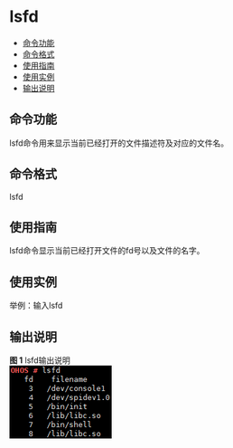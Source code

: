 # lsfd<a name="ZH-CN_TOPIC_0000001051451550"></a>

-   [命令功能](#section2053406181716)
-   [命令格式](#section523771017172)
-   [使用指南](#section27241213201719)
-   [使用实例](#section442617197173)
-   [输出说明](#section42491639151813)

## 命令功能<a name="section2053406181716"></a>

lsfd命令用来显示当前已经打开的文件描述符及对应的文件名。

## 命令格式<a name="section523771017172"></a>

lsfd

## 使用指南<a name="section27241213201719"></a>

lsfd命令显示当前已经打开文件的fd号以及文件的名字。

## 使用实例<a name="section442617197173"></a>

举例：输入lsfd

## 输出说明<a name="section42491639151813"></a>

**图 1**  lsfd输出说明<a name="fig11407101617206"></a>  
![](figure/lsfd输出说明.png "lsfd输出说明")

